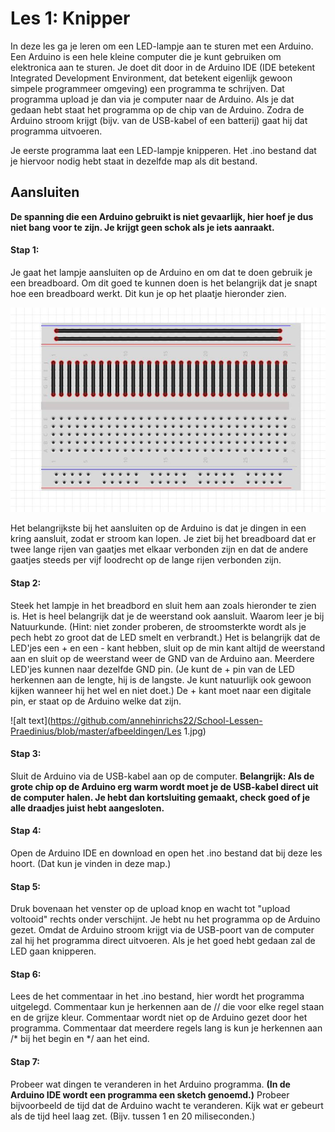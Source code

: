 # Les 1: Knipper
In deze les ga je leren om een LED-lampje aan te sturen met een Arduino. Een Arduino is een hele kleine computer die je kunt gebruiken
om elektronica aan te sturen. Je doet dit door in de Arduino IDE (IDE betekent Integrated Development Environment, dat betekent eigenlijk
gewoon simpele programmeer omgeving) een programma te schrijven. Dat programma upload je dan via je computer naar de Arduino. Als je dat 
gedaan hebt staat het programma op de chip van de Arduino. Zodra de Arduino stroom krijgt (bijv. van de USB-kabel of een batterij) gaat 
hij dat programma uitvoeren.

Je eerste programma laat een LED-lampje knipperen. Het .ino bestand dat je hiervoor nodig hebt staat in dezelfde map als dit bestand.

## Aansluiten
__De spanning die een Arduino gebruikt is niet gevaarlijk, hier hoef je dus niet bang voor te zijn. Je krijgt geen schok als je iets aanraakt.__

#### Stap 1:
Je gaat het lampje aansluiten op de Arduino en om dat te doen gebruik je een breadboard. Om dit goed te kunnen doen is het belangrijk dat je snapt hoe een breadboard werkt. Dit kun je op het plaatje hieronder zien.

![alt text](https://github.com/annehinrichs22/School-Lessen-Praedinius/blob/master/afbeeldingen/breadboard_uitleg.jpg)

Het belangrijkste bij het aansluiten op de Arduino is dat je dingen in een kring aansluit, zodat er stroom kan lopen. Je ziet bij het breadboard dat er twee lange rijen van gaatjes met elkaar verbonden zijn en dat de andere gaatjes steeds per vijf loodrecht op de lange rijen verbonden zijn.

#### Stap 2: 
Steek het lampje in het breadbord en sluit hem aan zoals hieronder te zien is. Het is heel belangrijk dat je de weerstand ook  aansluit. Waarom leer je bij Natuurkunde. (Hint: niet zonder proberen, de stroomsterkte wordt als je pech hebt zo groot dat de LED smelt en verbrandt.)
Het is belangrijk dat de LED'jes een + en een - kant hebben, sluit op de min kant altijd de weerstand aan en sluit op de weerstand weer de GND van de Arduino aan. Meerdere LED'jes kunnen naar dezelfde GND pin. (Je kunt de + pin van de LED herkennen aan de lengte, hij is de langste. Je kunt natuurlijk ook gewoon kijken wanneer hij het wel en niet doet.) De + kant moet naar een digitale pin, er staat op de Arduino welke dat zijn.

![alt text](https://github.com/annehinrichs22/School-Lessen-Praedinius/blob/master/afbeeldingen/Les 1.jpg)

#### Stap 3: 
Sluit de Arduino via de USB-kabel aan op de computer. **Belangrijk: Als de grote chip op de Arduino erg warm wordt moet je de USB-kabel direct uit de computer halen. Je hebt dan kortsluiting gemaakt, check goed of je alle draadjes juist hebt aangesloten.**

#### Stap 4: 
Open de Arduino IDE en download en open het .ino bestand dat bij deze les hoort. (Dat kun je vinden in deze map.)

#### Stap 5: 
Druk bovenaan het venster op de upload knop en wacht tot "upload voltooid" rechts onder verschijnt. Je hebt nu het programma op de Arduino gezet. Omdat de Arduino stroom krijgt via de USB-poort van de computer zal hij het programma direct uitvoeren. Als je het goed hebt gedaan zal de LED gaan knipperen.

#### Stap 6:
Lees de het commentaar in het .ino bestand, hier wordt het programma uitgelegd. Commentaar kun je herkennen aan de // die voor elke regel staan en de grijze kleur. Commentaar wordt niet op de Arduino gezet door het programma. Commentaar dat meerdere regels lang is kun je herkennen aan /* bij het begin en */ aan het eind.

#### Stap 7:
Probeer wat dingen te veranderen in het Arduino programma. __(In de Arduino IDE wordt een programma een sketch genoemd.)__ Probeer bijvoorbeeld de tijd dat de Arduino wacht te veranderen. Kijk wat er gebeurt als de tijd heel laag zet. (Bijv. tussen 1 en 20 miliseconden.)
